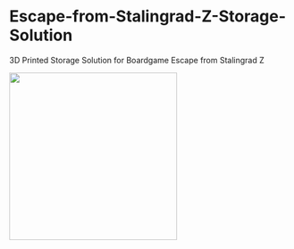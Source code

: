 # Escape-from-Stalingrad-Z-Storage-Solution
3D Printed Storage Solution for Boardgame Escape from Stalingrad Z

<img src="Stick.jpg" width="300px" />
